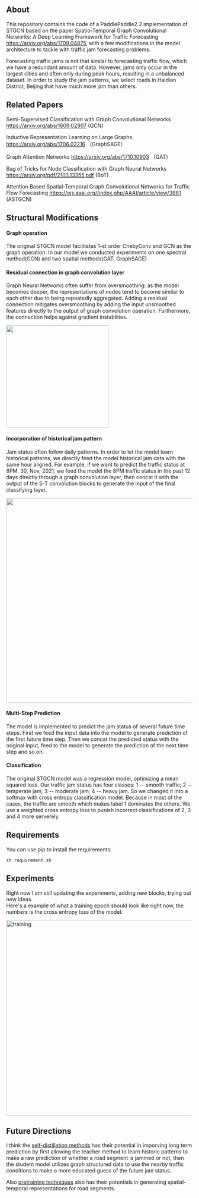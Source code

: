 ## About
This repository contains the code of a PaddlePaddle2.2 implementation of STGCN based on the paper Spatio-Temporal Graph Convolutional Networks: A Deep Learning Framework for Traffic Forecasting https://arxiv.org/abs/1709.04875, with a few modifications in the model architecture to tackle with traffic jam forecasting problems.    

Forecasting traffic jams is not that similar to forecasting traffic flow, which we have a redundant amount of data. However, jams only occur in the largest cities and often only during peak hours, resulting in a unbalanced dataset. In order to study the jam patterns, we select roads in Haidian District, Beijing that have much more jam than others. 

## Related Papers
Semi-Supervised Classification with Graph Convolutional Networks https://arxiv.org/abs/1609.02907 (GCN)  

Inductive Representation Learning on Large Graphs https://arxiv.org/abs/1706.02216 （GraphSAGE）  

Graph Attention Networks https://arxiv.org/abs/1710.10903 （GAT）  

Bag of Tricks for Node Classification with Graph Neural Networks https://arxiv.org/pdf/2103.13355.pdf (BoT)  

Attention Based Spatial-Temporal Graph Convolutional Networks for Traffic Flow Forecasting  https://ojs.aaai.org//index.php/AAAI/article/view/3881 (ASTGCN)

## Structural Modifications 
#### Graph operation  

The original STGCN model facilitates 1-st order ChebyConv and GCN as the graph operation. In our model we conducted experiments on one spectral method(GCN) and two spatial methods(GAT, GraphSAGE) 
#### Residual connection in graph convolution layer
Graph Neural Networks often suffer from oversmoothing: as the model becomes deeper, the representations of nodes tend to become similar to each other due to being repeatedly aggregated. Adding a residual connection mitigates oversmoothing by adding the input unsmoothed features directly to the output of graph convolution operation. Furthermore, the connection helps against gradient instablities.   

<img width="276" src="https://user-images.githubusercontent.com/20365304/144980066-f5936af9-961a-4f51-857a-269b35b3ffaa.png">

#### Incorporation of historical jam pattern
Jam status often follow daily patterns. In order to let the model learn historical patterns, we directly feed the model historical jam data with the same hour aligned. For example, if we want to predict the traffic status at 8PM. 30, Nov, 2021, we feed the model the 8PM traffic status in the past 12 days directly through a graph convolution layer, then concat it with the output of the S-T convolution blocks to generate the input of the final classifying layer.  

<img width="551" src="https://user-images.githubusercontent.com/20365304/144978158-b4baf9fd-a18c-40c5-9c77-dd73572f6ed3.png">

#### Multi-Step Prediction
The model is implemented to predict the jam status of several future time steps. First we feed the input data into the model to generate prediction of the first future time step. Then we concat the predicted status with the original input, feed to the model to generate the prediction of the next time step and so on. 

#### Classification
The original STGCN model was a regression model, optimizing a mean squared loss. Our traffic jam status has four classes: 1 -- smooth traffic; 2 -- temperate jam; 3 -- moderate jam; 4 -- heavy jam. So we changed it into a softmax with cross entropy classification model. Because in most of the cases, the traffic are smooth which makes label 1 dominates the others. We use a weighted cross entropy loss to punish incorrect classifications of 2, 3 and 4 more serverely. 

## Requirements
You can use pip to install the requirements:
```
sh requirement.sh
``` 

## Experiments


Right now I am still updating the experiments, adding new blocks, trying out new ideas.   
Here's a example of what a training epoch should look like right now, the numbers is the cross entropy loss of the model.  

<img width="526" alt="training" src="https://user-images.githubusercontent.com/20365304/148527350-afc54aa7-4ab0-4f6d-bd77-db69a3adbb64.png">

## Future Directions

I think the [self-distillation methods](https://arxiv.org/abs/1905.08094) has their potential in imporving long term prediction by first allowing the teacher method to learn historic patterns to make a raw prediction of whether a road segment is jammed or not, then the student model utilizes graph structured data to use the nearby traffic conditions to make a more educated guess of the future jam status.

Also [pretraining techniques](https://cs.stanford.edu/people/jure/pubs/pretrain-iclr20.pdf) also has their potentials in generating spatial-temporal representations for road segments. 



